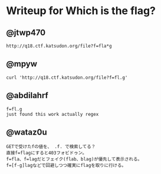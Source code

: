 # Writeup for Which is the flag?

## @jtwp470

````
http://q18.ctf.katsudon.org/file?f=fla*g
````

## @mpyw

````
curl 'http://q18.ctf.katsudon.org/file?f=fl.g'
````

## @abdilahrf

````
f=fl.g
just found this work actually regex
````

## @wataz0u

````
GETで受けたfの値を、 .f. で検索してる？
直接f=flagにすると403フォビドゥン。
f=fla、f=lagだとフェイク(flab、blag)が優先して表示される。
f=[f-g]lagなどで回避しつつ確実にflagを取りに行ける。

````
